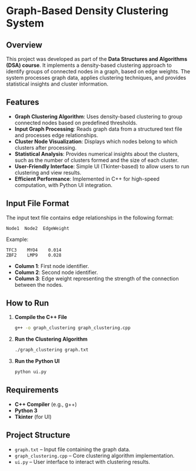 # Graph-Based Density Clustering System

## Overview
This project was developed as part of the **Data Structures and Algorithms (DSA) course**. It implements a density-based clustering approach to identify groups of connected nodes in a graph, based on edge weights. The system processes graph data, applies clustering techniques, and provides statistical insights and cluster information.

## Features
- **Graph Clustering Algorithm**: Uses density-based clustering to group connected nodes based on predefined thresholds.
- **Input Graph Processing**: Reads graph data from a structured text file and processes edge relationships.
- **Cluster Node Visualization**: Displays which nodes belong to which clusters after processing.
- **Statistical Analysis**: Provides numerical insights about the clusters, such as the number of clusters formed and the size of each cluster.
- **User-Friendly Interface**: Simple UI (Tkinter-based) to allow users to run clustering and view results.
- **Efficient Performance**: Implemented in C++ for high-speed computation, with Python UI integration.

## Input File Format
The input text file contains edge relationships in the following format:
```
Node1  Node2  EdgeWeight
```
Example:
```
TFC3    MYO4    0.014
ZBF2    LMP9    0.028
```
- **Column 1**: First node identifier.
- **Column 2**: Second node identifier.
- **Column 3**: Edge weight representing the strength of the connection between the nodes.

## How to Run
1. **Compile the C++ File**
   ```sh
   g++ -o graph_clustering graph_clustering.cpp
   ```
2. **Run the Clustering Algorithm**
   ```sh
   ./graph_clustering graph.txt
   ```
3. **Run the Python UI**
   ```sh
   python ui.py
   ```

## Requirements
- **C++ Compiler** (e.g., g++)
- **Python 3**
- **Tkinter** (for UI)

## Project Structure
- `graph.txt` – Input file containing the graph data.
- `graph_clustering.cpp` – Core clustering algorithm implementation.
- `ui.py` – User interface to interact with clustering results.
